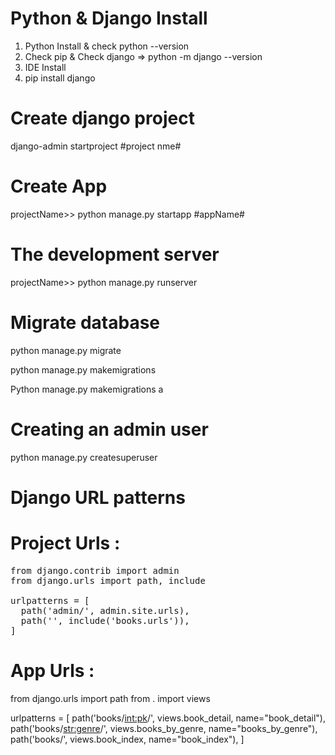 # Python & Django Install 
01. Python Install & check python --version
02. Check pip & Check django => python -m django --version
03. IDE Install
04. pip install django

# Create django project
django-admin startproject #project nme#
  
# Create App
projectName>> python manage.py startapp #appName#  

# The development server
projectName>> python manage.py runserver

# Migrate database
python manage.py migrate

python manage.py makemigrations

Python manage.py makemigrations a

# Creating an admin user
python manage.py createsuperuser

# Django URL patterns
# Project Urls :
<pre>
from django.contrib import admin 
from django.urls import path, include 

urlpatterns = [
  path('admin/', admin.site.urls),
  path('', include('books.urls')), 
] 
</pre>
# App Urls :
from django.urls import path 
from . import views 

urlpatterns = [ 
	path('books/<int:pk>/', views.book_detail, name="book_detail"), 
	path('books/<str:genre>/', views.books_by_genre, name="books_by_genre"), 
	path('books/', views.book_index, name="book_index"), 
] 




